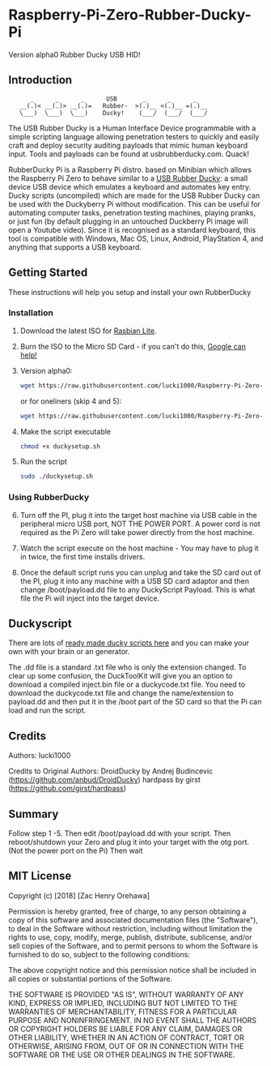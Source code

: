 # Raspberry-Pi-Zero-Rubber-Ducky-Pi

Version alpha0
Rubber Ducky USB HID!

## Introduction
```
      _      _      _      USB       _      _      _
   __(.)< __(.)> __(.)=   Rubber-  >(.)__ <(.)__ =(.)__
   \___)  \___)  \___)    Ducky!    (___/  (___/  (___/ 
```

The USB Rubber Ducky is a Human Interface Device programmable with a simple scripting language allowing penetration testers to quickly and easily craft and deploy security auditing payloads that mimic human keyboard input. Tools and payloads can be found at usbrubberducky.com. Quack!

RubberDucky Pi is a Raspberry Pi distro. based on Minibian which allows the Raspberry Pi Zero to behave similar to a [USB Rubber Ducky](https://hakshop.com/products/usb-rubber-ducky-deluxe): a small device USB device which emulates a keyboard and automates key entry.
Ducky scripts (uncompiled) which are made for the USB Rubber Ducky can be used with the Duckyberry Pi without modification. This can be useful for automating computer tasks, penetration testing machines, playing pranks, or just fun (by default plugging in an untouched Duckberry Pi image will open a Youtube video).
Since it is recognised as a standard keyboard, this tool is compatible with Windows, Mac OS, Linux, Android, PlayStation 4, and anything that supports a USB keyboard.

## Getting Started

These instructions will help you setup and install your own RubberDucky

### Installation

1) Download the latest ISO for [Rasbian Lite](https://www.raspberrypi.org/downloads/raspbian/).

2) Burn the ISO to the Micro SD Card - if you can't do this, [Google can help!](https://www.google.co.uk/search?q=burn+raspbian+lite+to+sd+card)

3) Version alpha0:
    ``` bash
    wget https://raw.githubusercontent.com/lucki1000/Raspberry-Pi-Zero-Rubber-Ducky-Duckberry-Pi/master/duckysetup.sh
    ```
   or for oneliners (skip 4 and 5):
    ``` bash
    wget https://raw.githubusercontent.com/lucki1000/Raspberry-Pi-Zero-Rubber-Ducky-Duckberry-Pi/master/duckysetup.sh && chmod +x duckysetup.sh && sudo ./duckysetup.sh
4) Make the script executable
    ``` bash
    chmod +x duckysetup.sh
    ```
   
5) Run the script
    ``` bash
    sudo ./duckysetup.sh
    ```
### Using RubberDucky
   
6) Turn off the PI, plug it into the target host machine via USB cable in the peripheral micro USB port, NOT THE POWER PORT.  A power cord is not required as the Pi Zero will take power directly from the host machine.
    
7) Watch the script execute on the host machine - You may have to plug it in twice, the first time installs drivers.

8) Once the default script runs you can unplug and take the SD card out of the PI, plug it into any machine with a USB SD card adaptor and then change /boot/payload.dd file to any DuckyScript Payload. This is what file the Pi will inject into the target device.

## Duckyscript

There are lots of [ready made ducky scripts here](https://github.com/hak5darren/USB-Rubber-Ducky/wiki/Payloads) and you can make your own with your brain or an generator.

The .dd file is a standard .txt file who is only the extension changed. To clear up some confusion, the DuckToolKit will give you an option to download a compiled inject.bin file or a duckycode.txt file. You need to download the duckycode.txt file and change the name/extension to payload.dd and then put it in the /boot part of the SD card so that the Pi can load and run the script.

## Credits

Authors:
lucki1000
      
Credits to Original Authors:
DroidDucky by Andrej Budincevic (https://github.com/anbud/DroidDucky)
hardpass by girst (https://github.com/girst/hardpass)

## Summary

Follow step 1 -5.
Then edit /boot/payload.dd with your script.
Then reboot/shutdown your Zero and plug it into your target with the otg port. (Not the power port on the Pi)
Then wait

## MIT License

Copyright (c) [2018] [Zac Henry Orehawa]

Permission is hereby granted, free of charge, to any person obtaining a copy
of this software and associated documentation files (the "Software"), to deal
in the Software without restriction, including without limitation the rights
to use, copy, modify, merge, publish, distribute, sublicense, and/or sell
copies of the Software, and to permit persons to whom the Software is
furnished to do so, subject to the following conditions:

The above copyright notice and this permission notice shall be included in all
copies or substantial portions of the Software.

THE SOFTWARE IS PROVIDED "AS IS", WITHOUT WARRANTY OF ANY KIND, EXPRESS OR
IMPLIED, INCLUDING BUT NOT LIMITED TO THE WARRANTIES OF MERCHANTABILITY,
FITNESS FOR A PARTICULAR PURPOSE AND NONINFRINGEMENT. IN NO EVENT SHALL THE
AUTHORS OR COPYRIGHT HOLDERS BE LIABLE FOR ANY CLAIM, DAMAGES OR OTHER
LIABILITY, WHETHER IN AN ACTION OF CONTRACT, TORT OR OTHERWISE, ARISING FROM,
OUT OF OR IN CONNECTION WITH THE SOFTWARE OR THE USE OR OTHER DEALINGS IN THE
SOFTWARE.
